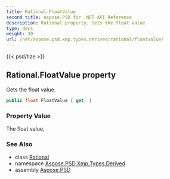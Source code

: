 ```yaml
---
title: Rational.FloatValue
second_title: Aspose.PSD for .NET API Reference
description: Rational property. Gets the float value
type: docs
weight: 30
url: /net/aspose.psd.xmp.types.derived/rational/floatvalue/
---
```

{{< psd/tize >}}
## Rational.FloatValue property

Gets the float value.

```csharp
public float FloatValue { get; }
```

### Property Value

The float value.

### See Also

* class [Rational](../)
* namespace [Aspose.PSD.Xmp.Types.Derived](../../rational/)
* assembly [Aspose.PSD](../../../)


